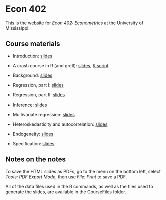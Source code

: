 # Econ 402

This is the website for *Econ 402: Econometrics* at the University of Mississippi.

## Course materials

* Introduction: [slides](https://rawcdn.githack.com/jrgcmu/econ402/6a27d6a8ba60aee4aaceff799b586119dd7d3896/CourseFiles/Intro.html)

* A crash course in R (and gretl): [slides](https://rawcdn.githack.com/jrgcmu/econ402/refs/heads/main/CourseFiles/RCrashCourse.html), [R script](https://raw.githubusercontent.com/jrgcmu/econ402/refs/heads/main/CourseFiles/RCrashCourse_Script.R)

* Background: [slides](https://raw.githack.com/jrgcmu/econ402/refs/heads/main/CourseFiles/Background.html)

* Regression, part I: [slides](https://raw.githack.com/jrgcmu/econ402/refs/heads/main/CourseFiles/Regression.html)

* Regression, part II: [slides](https://raw.githack.com/jrgcmu/econ402/refs/heads/main/CourseFiles/Regression2.html)

* Inference: [slides](https://raw.githack.com/jrgcmu/econ402/refs/heads/main/CourseFiles/Inference.html)

* Multivariate regression: [slides](https://raw.githack.com/jrgcmu/econ402/refs/heads/main/CourseFiles/MultiRegression.html)

* Heteroskedasticity and autocorrelation: [slides](https://raw.githack.com/jrgcmu/econ402/refs/heads/main/CourseFiles/HetAuto.html)

* Endogeneity: [slides](https://raw.githack.com/jrgcmu/econ402/refs/heads/main/CourseFiles/Endog.html)

* Specification: [slides](https://raw.githack.com/jrgcmu/econ402/refs/heads/main/CourseFiles/Spec.html)

## Notes on the notes

To save the HTML slides as PDFs, go to the menu on the bottom left, select *Tools: PDF Export Mode*, then use *File: Print* to save a PDF.

All of the data files used in the R commands, as well as the files used to generate the slides, are available in the CourseFiles folder.
